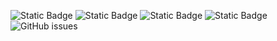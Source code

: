 ![Static Badge](https://img.shields.io/badge/blacklists-60-000000) ![Static Badge](https://img.shields.io/badge/blacklisted-2597181-cc0000) ![Static Badge](https://img.shields.io/badge/whitelisted-2244-00CC00) ![Static Badge](https://img.shields.io/badge/streaming_blacklist-28107-000000) ![GitHub issues](https://img.shields.io/github/issues/fabriziosalmi/blacklists)
